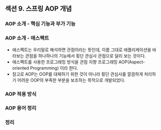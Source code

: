 ## 섹션 9. 스프링 AOP 개념

### AOP 소개 - 핵심 기능과 부가 기능

### AOP 소개 - 애스펙트

- 애스펙트는 우리말로 해석하면 관점이라는 뜻인데, 이름 그대로 애플리케이션을 바라보는 관점을 하나하나의 기능에서 횡단 관심사 관점으로 달리 보는 것이다.
- 애스팩트를 사용한 프로그래밍 방식을 관점 지향 프로그래밍 AOP(Aspect-oriented Programming) 이라 한다.
- 참고로 AOP는 OOP를 대체하기 위한 것이 아니라 횡단 관심사를 깔끔하게 처리하기 어려운 OOP의 부족한 부분을 보조하는 목적으로 개발되었다.

### AOP 적용 방식

### AOP 용어 정리

### 정리
